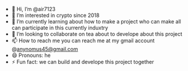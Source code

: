 - 👋 Hi, I’m @air7123
- 👀 I’m interested in crypto since 2018
- 🌱 I’m currently learning about how to make a project who can make all can participate in this currently induxtry
- 💞️ I’m looking to collaborate on tea about to develope about this project
- 📫 How to reach me you can reach me at my gmail account @anynomus45@gmail.com
- 😄 Pronouns: he
- ⚡ Fun fact: we can build and develope this project together

<!---
air7123/air7123 is a ✨ special ✨ repository because its `README.md` (this file) appears on your GitHub profile.
You can click the Preview link to take a look at your changes.
--->
